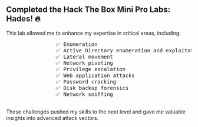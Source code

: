 <h2>Completed the Hack The Box Mini Pro Labs: Hades! 🔥</h2>
<p>This lab allowed me to enhance my expertise in critical areas, including:</p>
            <pre>
                ✅ Enumeration
                ✅ Active Directory enumeration and exploitation
                ✅ Lateral movement
                ✅ Network pivoting
                ✅ Privilege escalation
                ✅ Web application attacks
                ✅ Password cracking
                ✅ Disk backup forensics
                ✅ Network sniffing
            </pre>
                
<p>These challenges pushed my skills to the next level and gave me valuable insights into advanced attack vectors.</p>